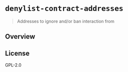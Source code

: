 # `denylist-contract-addresses`

> Addresses to ignore and/or ban interaction from

## Overview


## License 

GPL-2.0
